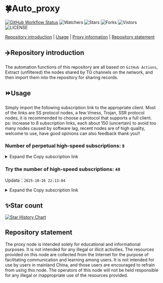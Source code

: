 # 🍀Auto_proxy
[![GitHub Workflow Status](https://img.shields.io/github/actions/workflow/status/PangTouY00/Auto_proxy/main.yml?branch=main)](https://github.com/PangTouY00/Auto_proxy/actions/workflows/main.yml?branch=main) 
![Watchers](https://img.shields.io/github/watchers/w1770946466/Auto_proxy) ![Stars](https://img.shields.io/github/stars/PangTouY00/Auto_proxy) ![Forks](https://img.shields.io/github/forks/w1770946466/Auto_proxy) ![Vistors](https://visitor-badge.laobi.icu/badge?page_id=PangTouY00.Auto_proxy) ![LICENSE](https://img.shields.io/badge/license-CC%20BY--SA%204.0-green.svg)

[Repository introduction](https://github.com/PangTouY00/Auto_proxy#Repositoryintroduction) | [Usage](https://github.com/PangTouY00/Auto_proxy#Usage) | [Proxy information](https://github.com/PangTouY00/Auto_proxy#Proxyinformation) | [Repository statement](https://github.com/PangTouY00/Auto_proxy#Repositorystatement)

## ✈️Repository introduction
The automation functions of this repository are all based on `GitHub Actions`,
Extract (unfiltered) the nodes shared by TG channels on the network, and then import them into the repository for sharing records.

## ⏩Usage
Simply import the following subscription link to the appropriate client. Most of the links are SS protocol nodes, a few Vmess, Trojan, SSR protocol nodes, it is recommended to choose a protocol that supports a full client.
ps: Increase to 8 subscription links, each about 150 (uncertain) to avoid too many nodes caused by software lag, recent nodes are of high quality, welcome to use, have good opinions can also feedback thank you!!

### Number of perpetual high-speed subscriptions: `8`

<details>
  <summary>Expand the Copy subscription link</summary>

  
- [Multiprotocol Base64 encoding](https://raw.githubusercontent.com/PangTouY00/Auto_proxy/main/Long_term_subscription1)
`https://raw.githubusercontent.com/PangTouY00/Auto_proxy/main/Long_term_subscription_num`
`Total number of merge nodes: 345`

- [Multiprotocol Base64 encoding](https://raw.githubusercontent.com/PangTouY00/Auto_proxy/main/Long_term_subscription1)
`https://raw.githubusercontent.com/PangTouY00/Auto_proxy/main/Long_term_subscription1`
`Total number of merge nodes: 44`

- [Multiprotocol Base64 encoding](https://raw.githubusercontent.com/PangTouY00/Auto_proxy/main/Long_term_subscription2)
`https://raw.githubusercontent.com/PangTouY00/Auto_proxy/main/Long_term_subscription2`
`Total number of merge nodes: 44`

- [Multiprotocol Base64 encoding](https://raw.githubusercontent.com/PangTouY00/Auto_proxy/main/Long_term_subscription3)
`https://raw.githubusercontent.com/PangTouY00/Auto_proxy/main/Long_term_subscription3`
`Total number of merge nodes: 44`

- [Multiprotocol Base64 encoding](https://raw.githubusercontent.com/PangTouY00/Auto_proxy/main/Long_term_subscription4)
`https://raw.githubusercontent.com/PangTouY00/Auto_proxy/main/Long_term_subscription4`
`Total number of merge nodes: 44`

- [Multiprotocol Base64 encoding](https://raw.githubusercontent.comPangTouY00/Auto_proxy/main/Long_term_subscription5)
`https://raw.githubusercontent.com/PangTouY00/Auto_proxy/main/Long_term_subscription5`
`Total number of merge nodes: 44`

- [Multiprotocol Base64 encoding](https://raw.githubusercontent.com/PangTouY00/Auto_proxy/main/Long_term_subscription6)
`https://raw.githubusercontent.com/PangTouY00/Auto_proxy/main/Long_term_subscription6`
`Total number of merge nodes: 44`

- [Multiprotocol Base64 encoding](https://raw.githubusercontent.com/PangTouY00/Auto_proxy/main/Long_term_subscription7)
`https://raw.githubusercontent.com/PangTouY00/Auto_proxy/main/Long_term_subscription7`
`Total number of merge nodes: 44`

- [Multiprotocol Base64 encoding](https://raw.githubusercontent.com/PangTouY00/Auto_proxy/main/Long_term_subscription8)
`https://raw.githubusercontent.com/PangTouY00/Auto_proxy/main/Long_term_subscription8`
`Total number of merge nodes: 37`

- [Clash subscription](https://raw.githubusercontent.com/PangTouY00/Auto_proxy/main/Long_term_subscription2.yaml)
`https://raw.githubusercontent.com/PangTouY00/Auto_proxy/main/Long_term_subscription1.yaml`


- [Clash subscription](https://raw.githubusercontent.com/PangTouY00/Auto_proxy/main/Long_term_subscription2.yaml)
`https://raw.githubusercontent.com/PangTouY00/Auto_proxy/main/Long_term_subscription2.yaml`


- [Clash subscription](https://raw.githubusercontent.com/PangTouY00/Auto_proxy/main/Long_term_subscription3.yaml)
`https://raw.githubusercontent.com/PangTouY00/Auto_proxy/main/Long_term_subscription3.yaml`
  
</details>

### Try the number of high-speed subscriptions: `48`
Updata：`2025-10-26 22:13:04`


<details>
  <summary>Expand the Copy subscription link</summary>  
























































































































































































































































































































































































































































































































































































































































































































































































































































































































































































































































































































































































































































































































































































































































































































































































































































































































































































































































































































































































































































































































































































































































































































































































































































































































































































































































































































































































































































































































































































































































































































































































































































































































































































































































































































































































































































































































































































































































































































































































































































































































































































































































































































































































































































































































































































































































































































































































































































































































































































































































































































































































































































































































































































































































































































































































































































































































































































































































































































































































































































































































































































































































































































































































































































































































































































































































































































































































































































































































































































































































































































































































































































































































































































































































































































































































































































































































































































































































































































































































































































































































































































































































































































































































































































































































































































































































































































































































































































































































































































































































































































































































































































































































































































































































































































































































































































































































































































































































































































































































































































































































































































































































































































































































































































































































































































































































































































































































































































































































































































































































































































































































































































































































































































































































































































































































































































































































































































































































































































































































































































































































































































































































































































































































































































































































































































































































































































































































































































































































































































































































































































































































































































































































































































































































































































































































































































































































































































































































































































































































































































































































































































































































































































































































































































































































































































































































































































































































































































































































































































































































































































































































































































































































































































































































































































































































































































































































































































































































































































































































































































































































































































































































































































































































































































































































































































































































































































































































































































































































































































































































































































































































































































































































































































































































































































































































































































































































































































































































































































































































































































































































































































































































































































































































































































































































































































































































































































































































































































































































































































































































































































































































































































































































































































































































































































































































































































































































































































































































































































































































































































































































































































































































































































































































































































































































































































































































































































































































































































































































































































































































































































































































































































































































































































































































































































































































































































































































































































































































































































































































































































































































































































































































































































































































































































































































































































































































































































































































































































































































































































































































































































































































































































































































































































































































































































































































































































































































































































































































































































































































































































































































































































































































































































































































































































































































































































































































































































































































































































































































































































































































































































































































































































































































































































































































































































































































































































































































































































































































































































































































































































































































































































































































































































































































































































































































































































































































































































































































































































































>Trial subscription：
`https://xyjs1.sbs/api/v1/client/subscribe?token=21f55413c10e64b5be6ca74723b1633d`




>Trial subscription：
`http://107.173.31.17/api/v1/client/subscribe?token=b36997be807a0693d1a030e8d13d29c9`




>Trial subscription：
`https://gods4.dashicn.buzz/api/v1/client/subscribe?token=a45c26326cfe374422c20b137f41cfe7`




>Trial subscription：
`https://xyjs1.buzz/api/v1/client/subscribe?token=7f6ce61723a1bd343e875266cd93015a`




>Trial subscription：
`https://tizi8.top/api/v1/client/subscribe?token=d4c768d75a43c63dfd3d76aaf4468381`




>Trial subscription：
`https://huojian4.top/api/v1/client/subscribe?token=55742e54d689cd5ec42c1383811f7cfa`




>Trial subscription：
`https://pro.xmyidc.com/api/v1/client/subscribe?token=02c2a716da5b8bf65d08626db1817024`




>Trial subscription：
`https://jsxixi001.xxssx.cn/api/v1/client/subscribe?token=4b984343746c40c0e4c88af893e8e874`




>Trial subscription：
`https://kingfisher.top/api/v1/client/subscribe?token=6b06f54f8117843aec2a9288537da6ed`




>Trial subscription：
`https://yywhale.com/api/v1/client/subscribe?token=93337d3a34373b97b8557a1fd412e921`




>Trial subscription：
`https://vaamx.louwangzhiyu.online/api/v1/client/subscribe?token=e05bdeedfca49caa89eb4504a4a874d3`




>Trial subscription：
`https://v2.heiu.me/api/v1/client/subscribe?token=5692e8703836483f8c0d2f09fad476c9`




>Trial subscription：
`https://jshaha.xxttx.cn/api/v1/client/subscribe?token=82365285ea78a7cd7acefbd18b674344`




>Trial subscription：
`https://go.yueyun.de/api/v1/client/subscribe?token=d399010f1f9351ba525ffec78c8b021e`




>Trial subscription：
`https://syhaha.xxttx.cn/api/v1/client/subscribe?token=9afe11a240e43a3776343f9c3a12d5ea`




>Trial subscription：
`https://old-v2b.linkedton.com/api/v1/client/subscribe?token=e73bdec525e288cc8a8730050bc8df0e`




>Trial subscription：
`https://slianvpn.top/api/v1/client/subscribe?token=70a6b2488506d7fec964c72b82566af6`




>Trial subscription：
`https://fs.v2rayse.com/share/20251022/ip9hv7cp52.txt`




>Trial subscription：
`https://xixixi003.hjsbssbsbsbsbs.sbs/api/v1/client/subscribe?token=255e038246f39398195b3c305aa0f1cf`




>Trial subscription：
`https://cfvpn.com/api/v1/client/subscribe?token=f76249b166ac2015cf9a57115ab2a579`




>Trial subscription：
`https://xbd.iftballs.com/api/v1/client/subscribe?token=2b7edc7065dc21876ebef7b3f4b38b26`




>Trial subscription：
`https://dyhaha.xxttx.cn/api/v1/client/subscribe?token=78c0aa4d5eb98151bb0b10513329ba06`




>Trial subscription：
`https://www.louwangzhiyu.org/api/v1/client/subscribe?token=dac52f9c63384f6d263491a8aa9d3eaf`




>Trial subscription：
`https://sufujia.top/api/v1/client/subscribe?token=dbdeec219956bb4611e691597e4ae918`




>Trial subscription：
`https://a.mayi520.shop/api/v1/client/subscribe?token=eb95de0bc8eae26af6de7a275409f46d`




>Trial subscription：
`https://multiserver.multiserveradelshoop.com/api/v1/client/subscribe?token=6139b9b2a5f60043e1d8cf09b68a0843`




>Trial subscription：
`https://ylccloud.top/api/v1/client/subscribe?token=c64716b1040be87793a83bd6d1cf3e17`




>Trial subscription：
`https://dl.vfkum.website/api/v1/client/subscribe?token=a0837b201a3e76d414ead8b82ea6978d`




>Trial subscription：
`https://xunyungogogo.xyz/api/v1/client/subscribe?token=be808da10865ccab3608436839ca4bf0`




>Trial subscription：
`https://hjxixi003.xxuux.cn/api/v1/client/subscribe?token=9846a955e37e257e8e076fa4263ff3d0`




>Trial subscription：
`https://tsxspace.com/api/v1/client/subscribe?token=3b0b5e575b3e4d309b4cd47dbd2952ed`




>Trial subscription：
`https://best.nxxbbf.com/api/v1/client/subscribe?token=54774dc491ba1c65030d88324580764e`




>Trial subscription：
`https://slianvpn.com/api/v1/client/subscribe?token=c514774cff6ca2850d98830d41492e43`




>Trial subscription：
`https://hjxixi002.xxttx.cn/api/v1/client/subscribe?token=0579cc8023afd3023cd943c9709bbdcb`




>Trial subscription：
`https://next.mangging.com/api/v1/client/subscribe?token=a8a53892d5a9855af6f149a2ea3ef9b4`




>Trial subscription：
`https://56idc.news/api/v1/client/subscribe?token=0858ad05a2e403fe50eb0c2977a57e73`




>Trial subscription：
`https://xxx.yxt999.cn/api/v1/client/subscribe?token=97186e83447a85025f57a1d56953543b`




>Trial subscription：
`https://gods2.dashicn.buzz/api/v1/client/subscribe?token=6232f4356e34422d5090eceb3b186def`




>Trial subscription：
`http://xxxxyyyy.njdjjxjbcbw.icu/api/v1/client/subscribe?token=4247b7e9f23c456db31f7c0ff4f44c14`




>Trial subscription：
`https://asdfg.njdjjxjbcbw.icu/api/v1/client/subscribe?token=a5729144874ba358dd03edffe6990434`




>Trial subscription：
`https://www.56idc.news/api/v1/client/subscribe?token=63589e494b8399a2b4f70b569af6e79d`




>Trial subscription：
`https://www.ch000zy.com/api/v1/client/subscribe?token=3482e8949465df70fbfe1083de52edf2`




>Trial subscription：
`https://dashuai.us/api/v1/client/subscribe?token=59c905e445b7346f5a92765ee2803836`




>Trial subscription：
`http://tinnyrick8888.com/api/v1/client/subscribe?token=d76052d0c5f5f01e05fef751db542c20`




>Trial subscription：
`https://dyxixi001.xxssx.cn/api/v1/client/subscribe?token=286fc5b99163d67b42b812b1a5d11902`




>Trial subscription：
`https://gods1.dashicn.buzz/api/v1/client/subscribe?token=31dc3b798ab5f7e0619d1a3c6e540893`




>Trial subscription：
`https://gods3.dashicn.buzz/api/v1/client/subscribe?token=4dc9bcb1c5febc74c30f257b1765195a`




>Trial subscription：
`https://x2b.eans.top/api/v1/client/subscribe?token=d08a09342e7ff0cfc1c2ee1fd0c59e68`



</details>

## ✨Star count
[![Star History Chart](https://api.star-history.com/svg?repos=PangTouY00/Auto_proxy&type=Date)](https://star-history.com/#w1770946466/Auto_proxy&Date)



## Repository statement
The proxy node is intended solely for educational and informational purposes. It is not intended for any illegal or illicit activities. The resources provided on this node are collected from the Internet for the purpose of facilitating communication and learning among users. It is not intended for use by users in mainland China, and those users are encouraged to refrain from using this node. The operators of this node will not be held responsible for any illegal or inappropriate use of the resources provided.
